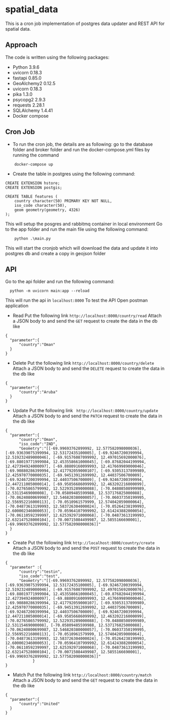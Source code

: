 # spatial_data
This is a cron job implementation of postgres data updater and REST API for spatial data.

## Approach
The code is written using the following packages:
- Python             3.9.6
- uvicorn            0.18.3
- fastapi            0.85.0
- GeoAlchemy2        0.12.5
- uvicorn            0.18.3
- pika               1.3.0
- psycopg2           2.9.3
- requests           2.28.1
- SQLAlchemy         1.4.41
- Docker compose
## Cron Job
* To run the cron job, the details are as following:
  go to the database folder and broker folder and run the docker-compose.yml files by running the command
```
    docker-compose up
```
* Create the table in postgres using the following command:
```
CREATE EXTENSION hstore;
CREATE EXTENSION postgis;

CREATE TABLE features (
    country character(50) PRIMARY KEY NOT NULL,
    iso_code character(50),
    geom geometry(geometry, 4326)
);
```
  This will setup the posgres and rabbitmq container in local environment
  Go to the app folder and run the main file using the following command:
```
    python .\main.py
```
  This will start the cronjob which will download the data and update it into postgres db and create a copy in geojson folder
  
## API
  Go to the api folder and run the following command:
```
  python -m uvicorn main:app --reload
```
  This will run the api in `localhost:8000`
  To test the API Open postman application
  * Read
  Put the following link
  `http://localhost:8000/country/read`
  Attach a JSON body to and send the `GET` request to create the data in the db like
  ```
  {
    "parameter":{
        "country":"Oman"
    }
  }
  ```
  * Delete
    Put the following link
  `http://localhost:8000/country/delete`
  Attach a JSON body to and send the `DELETE` request to create the data in the db like
  ```
  {
    "parameter":{
        "country":"Aruba"
    }
}
  ```
  * Update
  Put the following link
  ` http://localhost:8000/country/update`
  Attach a JSON body to and send the `PATCH` request to create the data in the db like
  ```
  {
    "parameter":{
        "country":"Oman",
        "iso_code":"IND",
        "Geometry":"[[-69.99693762899992, 12.577582098000036], [-69.93639075399994, 12.53172435100005], [-69.92467200399994, 12.519232489000046], [-69.91576087099992, 12.497015692000076], [-69.88019771999984, 12.453558661000045], [-69.87682044199994, 12.427394924000097], [-69.88809160099993, 12.417669989000046], [-69.90880286399994, 12.417792059000107], [-69.93053137899989, 12.425970770000035], [-69.94513912699992, 12.44037506700009], [-69.92467200399994, 12.44037506700009], [-69.92467200399994, 12.447211005000014], [-69.95856686099992, 12.463202216000099], [-70.02765865799992, 12.522935289000088], [-70.04808508999989, 12.53115469000008], [-70.05809485599988, 12.537176825000088], [-70.06240800699987, 12.546820380000057], [-70.06037350199995, 12.556952216000113], [-70.0510961579999, 12.574042059000064], [-70.04873613199993, 12.583726304000024], [-70.05264238199993, 12.600002346000053], [-70.05964107999992, 12.614243882000054], [-70.06110592399997, 12.625392971000068], [-70.04873613199993, 12.632147528000104], [-70.00715084499987, 12.5855166690001], [-69.99693762899992, 12.577582098000036]]"
    }
}
  ```
  * Create
  Put the following link
  `http://localhost:8000/country/create`
  Attach a JSON body to and send the `POST` request to create the data in the db like
  ```
  {
    "parameter" :{
        "country":"testin",
        "iso_code":"test",
        "Geometry":"[[-69.99693762899992, 12.577582098000036], [-69.93639075399994, 12.53172435100005], [-69.92467200399994, 12.519232489000046], [-69.91576087099992, 12.497015692000076], [-69.88019771999984, 12.453558661000045], [-69.87682044199994, 12.427394924000097], [-69.88809160099993, 12.417669989000046], [-69.90880286399994, 12.417792059000107], [-69.93053137899989, 12.425970770000035], [-69.94513912699992, 12.44037506700009], [-69.92467200399994, 12.44037506700009], [-69.92467200399994, 12.447211005000014], [-69.95856686099992, 12.463202216000099], [-70.02765865799992, 12.522935289000088], [-70.04808508999989, 12.53115469000008], [-70.05809485599988, 12.537176825000088], [-70.06240800699987, 12.546820380000057], [-70.06037350199995, 12.556952216000113], [-70.0510961579999, 12.574042059000064], [-70.04873613199993, 12.583726304000024], [-70.05264238199993, 12.600002346000053], [-70.05964107999992, 12.614243882000054], [-70.06110592399997, 12.625392971000068], [-70.04873613199993, 12.632147528000104], [-70.00715084499987, 12.5855166690001], [-69.99693762899992, 12.577582098000036]]"
              }
  }
```
  * Match
  Put the following link
  `http://localhost:8000/country/match`
  Attach a JSON body to and send the `GET` request to create the data in the db like
  ```
  {
    "parameter":{
        "country":"United"
    }
}
  ```
